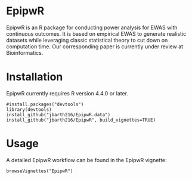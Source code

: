 # EpipwR
EpipwR is an R package for conducting power analysis for EWAS with continuous outcomes. It is based on empirical EWAS to generate realistic datasets while leveraging classic statistical theory to cut down on computation time. Our corresponding paper is currently under review at Bioinformatics.

# Installation
EpipwR currently requires R version 4.4.0 or later. 
```
#install.packages("devtools")
library(devtools)
install_github("jbarth216/EpipwR.data")
install_github("jbarth216/EpipwR", build_vignettes=TRUE)
```

# Usage
A detailed EpipwR workflow can be found in the EpipwR vignette:
```
browseVignettes("EpipwR")
```
